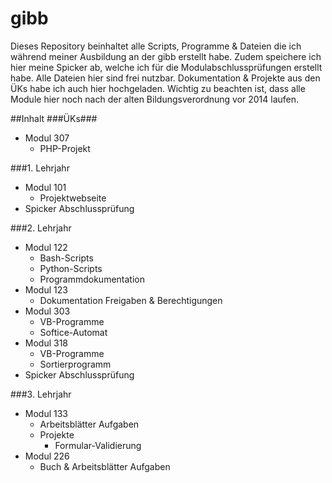 # gibb
Dieses Repository beinhaltet alle Scripts, Programme & Dateien die ich während meiner Ausbildung an der gibb erstellt habe. Zudem speichere ich hier meine Spicker ab, welche ich für die Modulabschlussprüfungen erstellt habe. Alle Dateien hier sind frei nutzbar. Dokumentation & Projekte aus den ÜKs habe ich auch hier hochgeladen. Wichtig zu beachten ist, dass alle Module hier noch nach der alten Bildungsverordnung vor 2014 laufen. 

##Inhalt
###ÜKs###
* Modul 307
  * PHP-Projekt

###1. Lehrjahr
* Modul 101
  * Projektwebseite
* Spicker Abschlussprüfung

###2. Lehrjahr
* Modul 122
  * Bash-Scripts
  * Python-Scripts
  * Programmdokumentation
* Modul 123
  * Dokumentation Freigaben & Berechtigungen
* Modul 303
  * VB-Programme
  * Softice-Automat
* Modul 318
  * VB-Programme
  * Sortierprogramm
* Spicker Abschlussprüfung

###3. Lehrjahr
* Modul 133
  * Arbeitsblätter Aufgaben
  * Projekte
    * Formular-Validierung
* Modul 226
  * Buch & Arbeitsblätter Aufgaben
